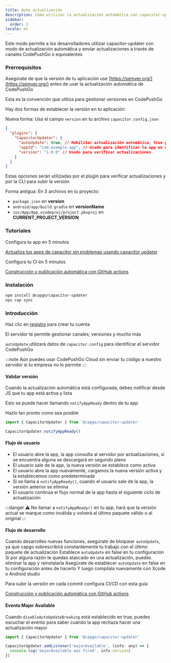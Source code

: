 ```yaml
---
title: Auto actualización
description: Cómo utilizar la actualización automática con capacitor-updater
sidebar:
  order: 2
locale: es
---
```


Este modo permite a los desarrolladores utilizar capacitor-updater con modo de actualización automática y enviar actualizaciones a través de canales CodePushGo o equivalentes

### Prerrequisitos

Asegúrate de que la versión de tu aplicación use [https://semver.org/](https://semver.org/) antes de usar la actualización automática de CodePushGo

Esta es la convención que utiliza para gestionar versiones en CodePushGo

Hay dos formas de establecer la versión en tu aplicación:

Nueva forma: Usa el campo `version` en tu archivo `capacitor.config.json`

```json
{
  "plugins": {
    "CapacitorUpdater": {
      "autoUpdate": true, // Habilitar actualización automática, true por defecto
      "appId": "com.example.app", // Usado para identificar la app en el servidor
      "version": "1.0.0" // Usado para verificar actualizaciones
    }
  }
}
```
Estas opciones serán utilizadas por el plugin para verificar actualizaciones y por la CLI para subir la versión

Forma antigua:
En 3 archivos en tu proyecto:

* `package.json` en **version**
* `android/app/build.gradle` en **versionName**
* `ios/App/App.xcodeproj/project.pbxproj` en **CURRENT_PROJECT_VERSION**

### Tutoriales

Configura tu app en 5 minutos

[Actualiza tus apps de capacitor sin problemas usando capacitor updater](https://capgo.app/blog/update-your-capacitor-apps-seamlessly-using-capacitor-updater)

Configura tu CI en 5 minutos

[Construcción y publicación automática con GitHub actions](https://capgo.app/blog/automatic-build-and-release-with-github-actions)

### Instalación

```bash
npm install @capgo/capacitor-updater
npx cap sync
```

### Introducción

Haz clic en [registro](https://capgo.app) para crear tu cuenta

El servidor te permite gestionar canales, versiones y mucho más

`autoUpdate` utilizará datos de `capacitor.config` para identificar el servidor CodePushGo

:::note
Aún puedes usar CodePushGo Cloud sin enviar tu código a nuestro servidor si tu empresa no lo permite
:::

#### Validar versión

Cuando la actualización automática está configurada, debes notificar desde JS que tu app está activa y lista

Esto se puede hacer llamando `notifyAppReady` dentro de tu app

Hazlo tan pronto como sea posible

```ts
import { CapacitorUpdater } from '@capgo/capacitor-updater'

CapacitorUpdater.notifyAppReady()
```

#### Flujo de usuario
* El usuario abre la app, la app consulta al servidor por actualizaciones, si se encuentra alguna se descargará en segundo plano
* El usuario sale de la app, la nueva versión se establece como activa
* El usuario abre la app nuevamente, cargamos la nueva versión activa y la establecemos como predeterminada
* Si se llama a `notifyAppReady()`, cuando el usuario sale de la app, la versión anterior se elimina
* El usuario continúa el flujo normal de la app hasta el siguiente ciclo de actualización

:::danger
⚠️ No llamar a `notifyAppReady()` en tu app, hará que la versión actual se marque como inválida y volverá al último paquete válido o al original
:::

#### Flujo de desarrollo

Cuando desarrolles nuevas funciones, asegúrate de bloquear `autoUpdate`, ya que capgo sobrescribirá constantemente tu trabajo con el último paquete de actualización
Establece `autoUpdate` en false en tu configuración
Si por alguna razón te quedas atascado en una actualización, puedes eliminar la app y reinstalarla
Asegúrate de establecer `autoUpdate` en false en tu configuración antes de hacerlo
Y luego compílala nuevamente con Xcode o Android studio

Para subir la versión en cada commit configura CI/CD con esta guía

[Construcción y publicación automática con GitHub actions](https://capgo.app/blog/automatic-build-and-release-with-github-actions)

#### Evento Major Available

Cuando `disableAutoUpdateBreaking` está establecido en true, puedes escuchar el evento para saber cuándo la app rechaza hacer una actualización mayor

```jsx
import { CapacitorUpdater } from '@capgo/capacitor-updater'

CapacitorUpdater.addListener('majorAvailable', (info: any) => {
  console.log('majorAvailable was fired', info.version)
})
```